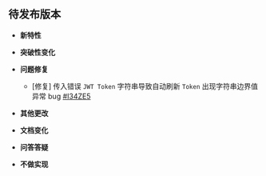 ## 待发布版本

- **新特性**

- **突破性变化**

- **问题修复**

  - [修复] 传入错误 `JWT Token` 字符串导致自动刷新 `Token` 出现字符串边界值异常 bug [#I34ZE5](https://gitee.com/monksoul/Furion/issues/I34ZE5)

- **其他更改**

- **文档变化**

- **问答答疑**

- **不做实现**
